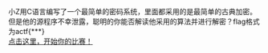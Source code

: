 小Z用C语言编写了一个最简单的密码系统，里面都采用的是最简单的古典加密。但是他的源程序不幸泄露，聪明的你能否解读他采用的算法并进行解密？flag格式为actf{\*\*\*}<br><a href="https://pan.baidu.com/s/1BMMclAAtIU-hMt_9Lrisxg">点击这里，开始你的比赛！</a>